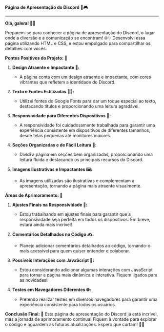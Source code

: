 **Página de Apresentação do Discord 🚀🎮**

---

**Olá, galera! 👋😊**

Preparem-se para conhecer a página de apresentação do Discord, o lugar onde a diversão e a comunicação se encontram! 🌐✨ Desenvolvi essa página utilizando HTML e CSS, e estou empolgado para compartilhar os detalhes com vocês.

**Pontos Positivos do Projeto: 🌟**

1. **Design Atraente e Impactante 🎨:**
   - A página conta com um design atraente e impactante, com cores vibrantes que refletem a identidade do Discord.

2. **Texto e Fontes Estilizadas 📝🔤:**
   - Utilizei fontes do Google Fonts para dar um toque especial ao texto, destacando títulos e proporcionando uma leitura agradável.

3. **Responsividade para Diferentes Dispositivos 📱:**
   - A responsividade foi cuidadosamente trabalhada para garantir uma experiência consistente em dispositivos de diferentes tamanhos, desde telas pequenas até monitores maiores.

4. **Seções Organizadas e de Fácil Leitura 🧐:**
   - Dividi a página em seções bem organizadas, proporcionando uma leitura fluida e destacando os principais recursos do Discord.

5. **Imagens Ilustrativas e Impactantes 🖼️:**
   - As imagens utilizadas são ilustrativas e complementam a apresentação, tornando a página mais atraente visualmente.

**Áreas de Aprimoramento: 🚧**

1. **Ajustes Finais na Responsividade 🔄:**
   - Estou trabalhando em ajustes finais para garantir que a responsividade seja perfeita em todos os dispositivos. Em breve, estará ainda mais incrível!

2. **Comentários Detalhados no Código ✍️:**
   - Planejo adicionar comentários detalhados ao código, tornando-o mais acessível para quem quiser entender e colaborar.

3. **Possíveis Interações com JavaScript 🚀:**
   - Estou considerando adicionar algumas interações com JavaScript para tornar a página mais dinâmica e interativa. Fiquem ligados para as novidades!

4. **Testes em Navegadores Diferentes 🌐:**
   - Pretendo realizar testes em diversos navegadores para garantir uma experiência consistente para todos os usuários.

**Conclusão Final: 🌈**
Esta página de apresentação do Discord já está incrível, mas a jornada de aprimoramento continua! Fiquem à vontade para explorar o código e aguardem as futuras atualizações. Espero que curtam! 🚀✨
